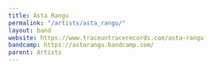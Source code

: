 ```yaml
---
title: Asta Rangu
permalink: "/artists/asta_rangu/"
layout: band
website: https://www.traceuntracerecords.com/asta-rangu
bandcamp: https://astarangu.bandcamp.com/
parent: Artists
---
```


